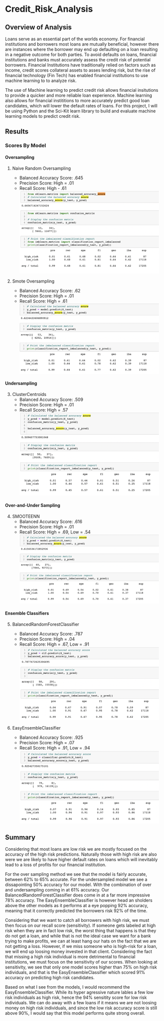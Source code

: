 # Credit_Risk_Analysis

## Overview of Analysis

Loans serve as an essential part of the worlds economy. For financial institutions and borrowers most loans are mutually beneficial, however there are instances where the borrower may end up defaulting on a loan resulting in a negative outcome for both parties. To avoid defaults on loans, financial institutions and banks must accurately assess the credit risk of potential borrowers. Financial Institutions have traditionally relied on factors such as income, credit scores collateral assets to asses lending risk, but the rise of financial technology (Fin Tech) has enabled financial institutions to use machine learning to to analyze risk.

The use of Machine learning to predict credit risk allows financial insitutions to provide a quicker and more reliable loan experience. Machine learning also allows for financial instititions to more accurately predict good loan candidates, which will lower the default rates of loans. For this project, I will be using Python and the Sci-Kit learn library to build and evaluate machine learning models to predict credit risk.

## Results

### Scores By Model

#### Oversampling

1. Naive Random Oversampling
    - Balanced Accuracy Score: .645
    - Precision Score: High = .01
    - Recall Score: High - .61
![](Resources/Naive_over.png)

2. Smote Oversampling
    - Balanced Accuracy Score: .62
    - Precision Score: High = .01
    - Recall Score: High = .61
![](Resources/smote_over.png)

#### Undersampling

3. ClusterCentroids
    - Balanced Accuracy Score: .509
    - Precision Score: High = .01
    - Recall Score: High = .57
![](Resources/ClusterCentroids.png)

#### Over-and-Under Sampling
4. SMOOTEENN
    - Balanced Accuracy Score: .616
    - Precision Score: High = .01
    - Recall Score: High = .69, Low = .54
![](Resources/over_under.png)

#### Ensemble Classifiers
5. BalancedRandomForestClassifier
    - Balanced Accuracy Score: .787
    - Precision Score: High = .04
    - Recall Score: High = .67, Low = .91
![](Resources/BalancedRandomForest.png)

6. EasyEnsembleClassifier
    - Balanced Accuracy Score: .925
    - Precision Score: High = .07
    - Recall Score: High = .91, Low = .94
![](Resources/EasyEnsemble.png)

## Summary

Considering that most loans are low risk we are mostly focused on the accuracy of the high risk predictions. Naturally those with high risk are also were we are likely to have higher default rates on loans which will inevitably lead to a loss of profits for our financial institution.

For the over sampling method we see that the model is fairly accurate, between 62% to 65% accurate. For the undersampled model we see a dissapointing 50% accuracy for our model. With the combination of over and undersampling coming in at 61% accuracy. Our BalancedRandomForestClassifier does come in at a far more impressive 78% accuracy. The EasyEnsembleClassifier is however head an sholders above the other models as it performs at a eye popping 92% accuracy, meaning that it correctly predicted the borrowers risk 92% of the time. 

Considering that we want to catch all borrowers with high risk, we must then focus on our recall score (sensitivity). If someone gets labeled at high risk when they are in fact low risk, the worst thing that happens is that they do not get a loan, and while that is not the ideal case we want for a bank trying to make profits, we can at least hang our hats on the fact that we are not getting a loss. However, if we miss someone who is high-risk for a loan, we will end up loosing money invested in that client. Considering the fact that missing a high risk individual is more detrimental to financial institutions, we must focus on the sensitivity of our scores. When looking at sensitivity, we see that only one model scores higher than 75% on high risk individuals, and that is the EasyEnsembleClassifier which scored 91% accuracy on predicting high risk candidates. 

Based on what I see from the models, I would recommend the EasyEnsembleClassifier. While its hyper agressive nature lables a few low risk individuals as high risk, hence the 94% sensitity score for low risk individuals. We can do away with a few loans if it means we are not loosing money on high risk individuals, and since the low risk accuracy score is still above 90%, I would say that this model performs quite strong overall. 
